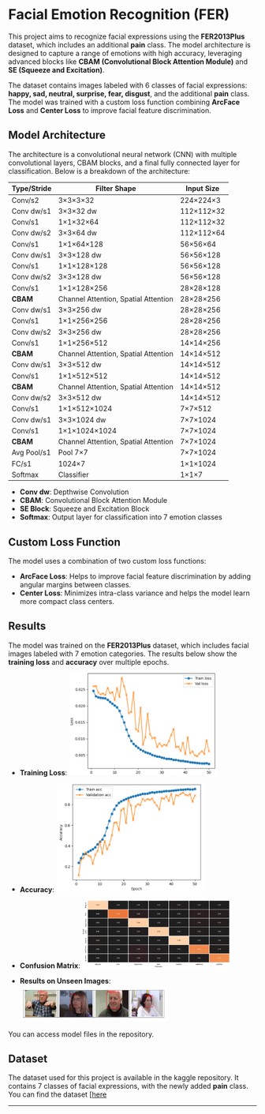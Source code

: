 # Facial Emotion Recognition (FER)

This project aims to recognize facial expressions using the **FER2013Plus** dataset, which includes an additional **pain** class. The model architecture is designed to capture a range of emotions with high accuracy, leveraging advanced blocks like **CBAM (Convolutional Block Attention Module)** and **SE (Squeeze and Excitation)**. 

The dataset contains images labeled with 6 classes of facial expressions: **happy, sad, neutral, surprise, fear, disgust**, and the additional **pain** class. The model was trained with a custom loss function combining **ArcFace Loss** and **Center Loss** to improve facial feature discrimination.

## Model Architecture

The architecture is a convolutional neural network (CNN) with multiple convolutional layers, CBAM blocks, and a final fully connected layer for classification. Below is a breakdown of the architecture:

| **Type/Stride**  | **Filter Shape**       | **Input Size**   |
|------------------|------------------------|------------------|
| Conv/s2          | 3×3×3×32               | 224×224×3        |
| Conv dw/s1       | 3×3×32 dw              | 112×112×32       |
| Conv/s1          | 1×1×32×64              | 112×112×32       |
| Conv dw/s2       | 3×3×64 dw              | 112×112×64       |
| Conv/s1          | 1×1×64×128             | 56×56×64         |
| Conv dw/s1       | 3×3×128 dw             | 56×56×128        |
| Conv/s1          | 1×1×128×128            | 56×56×128        |
| Conv dw/s2       | 3×3×128 dw             | 56×56×128        |
| Conv/s1          | 1×1×128×256            | 28×28×128        |
| **CBAM**         | Channel Attention, Spatial Attention | 28×28×256 |
| Conv dw/s1       | 3×3×256 dw             | 28×28×256        |
| Conv/s1          | 1×1×256×256            | 28×28×256        |
| Conv dw/s2       | 3×3×256 dw             | 28×28×256        |
| Conv/s1          | 1×1×256×512            | 14×14×256        |
| **CBAM**         | Channel Attention, Spatial Attention | 14×14×512 |
| Conv dw/s1       | 3×3×512 dw             | 14×14×512        |
| Conv/s1          | 1×1×512×512            | 14×14×512        |
| **CBAM**         | Channel Attention, Spatial Attention | 14×14×512 |
| Conv dw/s2       | 3×3×512 dw             | 14×14×512        |
| Conv/s1          | 1×1×512×1024           | 7×7×512          |
| Conv dw/s1       | 3×3×1024 dw            | 7×7×1024         |
| Conv/s1          | 1×1×1024×1024          | 7×7×1024         |
| **CBAM**         | Channel Attention, Spatial Attention | 7×7×1024 |
| Avg Pool/s1      | Pool 7×7                | 7×7×1024         |
| FC/s1            | 1024×7                 | 1×1×1024         |
| Softmax          | Classifier             | 1×1×7            |

- **Conv dw**: Depthwise Convolution
- **CBAM**: Convolutional Block Attention Module
- **SE Block**: Squeeze and Excitation Block
- **Softmax**: Output layer for classification into 7 emotion classes

## Custom Loss Function
The model uses a combination of two custom loss functions:
- **ArcFace Loss**: Helps to improve facial feature discrimination by adding angular margins between classes.
- **Center Loss**: Minimizes intra-class variance and helps the model learn more compact class centers.

## Results
The model was trained on the **FER2013Plus** dataset, which includes facial images labeled with 7 emotion categories. The results below show the **training loss** and **accuracy** over multiple epochs.

- **Training Loss**: <img src="Loss.png" width="300" height="auto">
- **Accuracy**: <img src="accuracy.png" width="300" height="auto">
- **Confusion Matrix**: <img src="confusion_matrix.png" width="300" height="auto">

- **Results on Unseen Images**: <img src="results_on_real_data.png" width="300" height="auto">

You can access model files in the repository.

## Dataset
The dataset used for this project is available in the kaggle repository. It contains 7 classes of facial expressions, with the newly added **pain** class. You can find the dataset [[here](https://www.kaggle.com/datasets/bakhtawartariq/dataset1)

---

